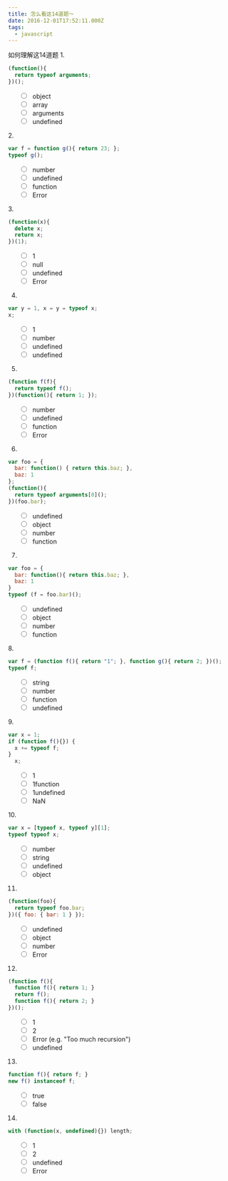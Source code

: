 ```yaml
---
title: 怎么看这14道题～
date: 2016-12-01T17:52:11.000Z
tags:
  - javascript
---
```


如何理解这14道题
1.

```js
(function(){
  return typeof arguments;
})();
```
<!--more-->
<ul class="answers" style="list-style: none;">
    <li>
       <input type="radio" name="question-1" id="answer-1-1"><label for="answer-1-1" style="margin-left: 10px">object</label>
    </li>
    <li>
       <input type="radio" name="question-1" id="answer-1-2"><label for="answer-1-2" style="margin-left: 10px">array</label>
    </li>
    <li>
       <input type="radio" name="question-1" id="answer-1-3"><label for="answer-1-3" style="margin-left: 10px">arguments</label>
    </li>
    <li>
       <input type="radio" name="question-1" id="answer-1-4"><label for="answer-1-4" style="margin-left: 10px">undefined</label>
    </li>
</ul>
2.

```js
var f = function g(){ return 23; };
typeof g();
```
<ul class="answers" style="list-style: none;">
        <li>
          <input type="radio" name="question-2" id="answer-2-1"><label for="answer-2-1" style="margin-left: 10px">number</label>
        </li>
        <li>
          <input type="radio" name="question-2" id="answer-2-2"><label for="answer-2-2" style="margin-left: 10px">undefined</label>
        </li>
        <li>
          <input type="radio" name="question-2" id="answer-2-3"><label for="answer-2-3" style="margin-left: 10px">function</label>
        </li>
        <li>
          <input type="radio" name="question-2" id="answer-2-4"><label for="answer-2-4" style="margin-left: 10px">Error</label>
        </li>
      </ul>
3.

```js
(function(x){
  delete x;
  return x;
})(1);
```
<ul class="answers" style="list-style: none;">
        <li>
          <input type="radio" name="question-3" id="answer-3-1"><label for="answer-3-1" style="margin-left: 10px">1</label>
        </li>
        <li>
          <input type="radio" name="question-3" id="answer-3-2"><label for="answer-3-2" style="margin-left: 10px">null</label>
        </li>
        <li>
          <input type="radio" name="question-3" id="answer-3-3"><label for="answer-3-3" style="margin-left: 10px">undefined</label>
        </li>
        <li>
          <input type="radio" name="question-3" id="answer-3-4"><label for="answer-3-4" style="margin-left: 10px">Error</label>
        </li>
      </ul>
      
4.
```js
var y = 1, x = y = typeof x;
x;
```
<ul class="answers" style="list-style: none;">
        <li>
          <input type="radio" name="question-4" id="answer-4-1"><label for="answer-4-1" style="margin-left: 10px">1</label>
        </li>
        <li>
          <input type="radio" name="question-4" id="answer-4-2"><label for="answer-4-2" style="margin-left: 10px">number</label>
        </li>
        <li>
          <input type="radio" name="question-4" id="answer-4-3"><label for="answer-4-3" style="margin-left: 10px">undefined</label>
        </li>
        <li>
          <input type="radio" name="question-4" id="answer-4-4"><label for="answer-4-4" style="margin-left: 10px">undefined</label>
        </li>
      </ul>
      
5.
```js
(function f(f){
  return typeof f();
})(function(){ return 1; });
```
<ul class="answers" style="list-style: none;">
        <li>
          <input type="radio" name="question-5" id="answer-5-1"><label for="answer-5-1" style="margin-left: 10px">number</label>
        </li>
        <li>
          <input type="radio" name="question-5" id="answer-5-2"><label for="answer-5-2" style="margin-left: 10px">undefined</label>
        </li>
        <li>
          <input type="radio" name="question-5" id="answer-5-3"><label for="answer-5-3" style="margin-left: 10px">function</label>
        </li>
        <li>
          <input type="radio" name="question-5" id="answer-5-4"><label for="answer-5-4" style="margin-left: 10px">Error</label>
        </li>
      </ul>
      
6.
```js
var foo = {
  bar: function() { return this.baz; },
  baz: 1
};
(function(){
  return typeof arguments[0]();
})(foo.bar);
```
<ul class="answers" style="list-style: none;">
        <li>
          <input type="radio" name="question-6" id="answer-6-1"><label for="answer-6-1" style="margin-left: 10px">undefined</label>
        </li>
        <li>
          <input type="radio" name="question-6" id="answer-6-2"><label for="answer-6-2" style="margin-left: 10px">object</label>
        </li>
        <li>
          <input type="radio" name="question-6" id="answer-6-3"><label for="answer-6-3" style="margin-left: 10px">number</label>
        </li>
        <li>
          <input type="radio" name="question-6" id="answer-6-4"><label for="answer-6-4" style="margin-left: 10px">function</label>
        </li>
      </ul>

7.
```js
var foo = {
  bar: function(){ return this.baz; },
  baz: 1
}
typeof (f = foo.bar)();
```
<ul class="answers" style="list-style: none;">
        <li>
          <input type="radio" name="question-7" id="answer-7-1"><label for="answer-7-1" style="margin-left: 10px">undefined</label>
        </li>
        <li>
          <input type="radio" name="question-7" id="answer-7-2"><label for="answer-7-2" style="margin-left: 10px">object</label>
        </li>
        <li>
          <input type="radio" name="question-7" id="answer-7-3"><label for="answer-7-3" style="margin-left: 10px">number</label>
        </li>
        <li>
          <input type="radio" name="question-7" id="answer-7-4"><label for="answer-7-4" style="margin-left: 10px">function</label>
        </li>
      </ul>
8.

```js
var f = (function f(){ return "1"; }, function g(){ return 2; })();
typeof f;
```
<ul class="answers" style="list-style: none;">
        <li>
          <input type="radio" name="question-8" id="answer-8-1"><label for="answer-8-1" style="margin-left: 10px">string</label>
        </li>
        <li>
          <input type="radio" name="question-8" id="answer-8-2"><label for="answer-8-2" style="margin-left: 10px">number</label>
        </li>
        <li>
          <input type="radio" name="question-8" id="answer-8-3"><label for="answer-8-3" style="margin-left: 10px">function</label>
        </li>
        <li>
          <input type="radio" name="question-8" id="answer-8-4"><label for="answer-8-4" style="margin-left: 10px">undefined</label>
        </li>
      </ul>
9.

```js
var x = 1;
if (function f(){}) {
  x += typeof f;
}
  x;
```
<ul class="answers" style="list-style: none;">
        <li>
          <input type="radio" name="question-9" id="answer-9-1"><label for="answer-9-1" style="margin-left: 10px">1</label>
        </li>
        <li>
          <input type="radio" name="question-9" id="answer-9-2"><label for="answer-9-2" style="margin-left: 10px">1function</label>
        </li>
        <li>
          <input type="radio" name="question-9" id="answer-9-3"><label for="answer-9-3" style="margin-left: 10px">1undefined</label>
        </li>
        <li>
          <input type="radio" name="question-9" id="answer-9-4"><label for="answer-9-4" style="margin-left: 10px">NaN</label>
        </li>
      </ul>
10.

```js
var x = [typeof x, typeof y][1];
typeof typeof x;
```
<ul class="answers" style="list-style: none;">
        <li>
          <input type="radio" name="quiz-10" id="answer-10-1"><label for="answer-10-1" style="margin-left: 10px">number</label>
        </li>
        <li>
          <input type="radio" name="quiz-10" id="answer-10-2"><label for="answer-10-2" style="margin-left: 10px">string</label>
        </li>
        <li>
          <input type="radio" name="quiz-10" id="answer-10-3"><label for="answer-10-3" style="margin-left: 10px">undefined</label>
        </li>
        <li>
          <input type="radio" name="quiz-10" id="answer-10-4"><label for="answer-10-4" style="margin-left: 10px">object</label>
        </li>
      </ul>
      
11.

```js
(function(foo){
  return typeof foo.bar;
})({ foo: { bar: 1 } });
```
<ul class="answers" style="list-style: none;">
        <li>
          <input type="radio" name="quiz-11" id="answer-11-1"><label for="answer-11-1" style="margin-left: 10px">undefined</label>
        </li>
        <li>
          <input type="radio" name="quiz-11" id="answer-11-2"><label for="answer-11-2" style="margin-left: 10px">object</label>
        </li>
        <li>
          <input type="radio" name="quiz-11" id="answer-11-3"><label for="answer-11-3" style="margin-left: 10px">number</label>
        </li>
        <li>
          <input type="radio" name="quiz-11" id="answer-11-4"><label for="answer-11-4" style="margin-left: 10px">Error</label>
        </li>
      </ul>
      
12.

```js
(function f(){
  function f(){ return 1; }
  return f();
  function f(){ return 2; }
})();
```
<ul class="answers" style="list-style: none;">
        <li>
          <input type="radio" name="answer-12" id="answer-12-1"><label for="answer-12-1" style="margin-left: 10px">1</label>
        </li>
        <li>
          <input type="radio" name="answer-12" id="answer-12-2"><label for="answer-12-2" style="margin-left: 10px">2</label>
        </li>
        <li>
          <input type="radio" name="answer-12" id="answer-12-3"><label for="answer-12-3" style="margin-left: 10px">Error (e.g. "Too much recursion")</label>
        </li>
        <li>
          <input type="radio" name="answer-12" id="answer-12-4"><label for="answer-12-4" style="margin-left: 10px">undefined</label>
        </li>
      </ul>
      
13.
```js
function f(){ return f; }
new f() instanceof f;
```
<ul class="answers" style="list-style: none;">
        <li>
          <input type="radio" name="answer-13" id="answer-13-2"><label for="answer-13-2" style="margin-left: 10px">true</label>
        </li>
        <li>
          <input type="radio" name="answer-13" id="answer-13-1"><label for="answer-13-1" style="margin-left: 10px">false</label>
        </li>
      </ul>
      
14.
```js
with (function(x, undefined){}) length;
```
<ul class="answers" style="list-style: none;">
        <li>
          <input type="radio" name="answer-14" id="answer-14-1"><label for="answer-14-1" style="margin-left: 10px">1</label>
        </li>
        <li>
          <input type="radio" name="answer-14" id="answer-14-2"><label for="answer-14-2" style="margin-left: 10px">2</label>
        </li>
        <li>
          <input type="radio" name="answer-14" id="answer-14-3"><label for="answer-14-3" style="margin-left: 10px">undefined</label>
        </li>
        <li>
          <input type="radio" name="answer-14" id="answer-14-4"><label for="answer-14-4" style="margin-left: 10px">Error</label>
        </li>
      </ul>